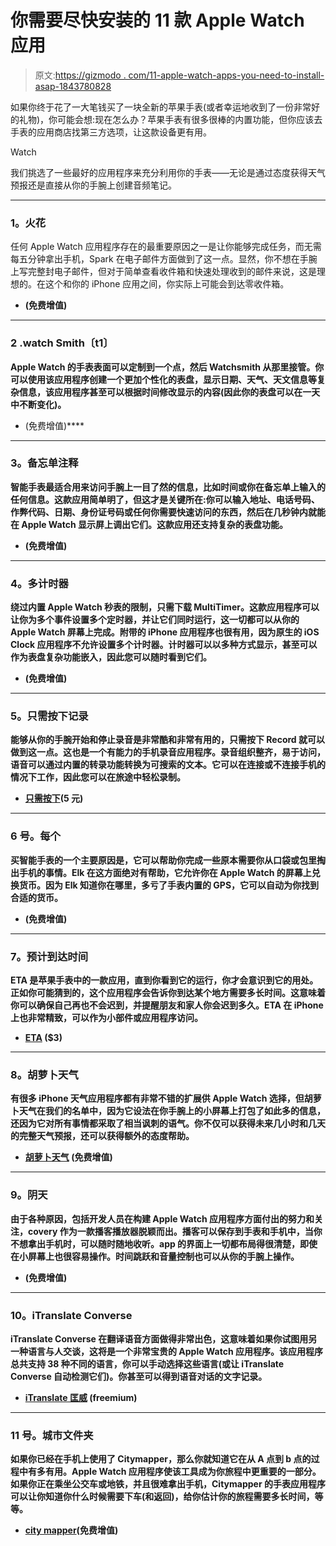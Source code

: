 # 你需要尽快安装的 11 款 Apple Watch 应用

> 原文:[https://gizmodo . com/11-apple-watch-apps-you-need-to-install-asap-1843780828](https://gizmodo.com/11-apple-watch-apps-you-need-to-install-asap-1843780828)

如果你终于花了一大笔钱买了一块全新的苹果手表(或者幸运地收到了一份非常好的礼物)，你可能会想:现在怎么办？苹果手表有很多很棒的内置功能，但你应该去手表的应用商店找第三方选项，让这款设备更有用。

Watch

我们挑选了一些最好的应用程序来充分利用你的手表——无论是通过态度获得天气预报还是直接从你的手腕上创建音频笔记。

* * *

### **1。火花**

任何 Apple Watch 应用程序存在的最重要原因之一是让你能够完成任务，而无需每五分钟拿出手机，Spark 在电子邮件方面做到了这一点。显然，你不想在手腕上写完整封电子邮件，但对于简单查看收件箱和快速处理收到的邮件来说，这是理想的。在这个和你的 iPhone 应用之间，你实际上可能会到达零收件箱。

*   [](https://apps.apple.com/us/app/spark-mail-email-by-readdle/id997102246)**(免费增值)**

* * *

### ****2 .watch Smith〔t1〕****

**Apple Watch 的手表表面可以定制到一个点，然后 Watchsmith 从那里接管。你可以使用该应用程序创建一个更加个性化的表盘，显示日期、天气、天文信息等复杂信息，该应用程序甚至可以根据时间修改显示的内容(因此你的表盘可以在一天中不断变化)。**

*   **[](https://apps.apple.com/us/app/watchsmith/id1483088503)**(免费增值)****

* * *

### ******3。备忘单注释******

****智能手表最适合用来访问手腕上一目了然的信息，比如时间或你在备忘单上输入的任何信息。这款应用简单明了，但这才是关键所在:你可以输入地址、电话号码、作弊代码、日期、身份证号码或任何你需要快速访问的东西，然后在几秒钟内就能在 Apple Watch 显示屏上调出它们。这款应用还支持复杂的表盘功能。****

*   ****[](https://apps.apple.com/us/app/cheatsheet-notes/id914665829)**(免费增值)******

* * *

### ********4。多计时器********

****绕过内置 Apple Watch 秒表的限制，只需下载 MultiTimer。这款应用程序可以让你为多个事件设置多个定时器，并让它们同时运行，这一切都可以从你的 Apple Watch 屏幕上完成。附带的 iPhone 应用程序也很有用，因为原生的 iOS Clock 应用程序不允许设置多个计时器。计时器可以以多种方式显示，甚至可以作为表盘复杂功能嵌入，因此您可以随时看到它们。****

*   ****[](https://apps.apple.com/us/app/multitimer-multiple-timers/id973421278)**(免费增值)******

* * *

### ********5。只需按下记录********

****能够从你的手腕开始和停止录音是非常酷和非常有用的，只需按下 Record 就可以做到这一点。这也是一个有能力的手机录音应用程序。录音组织整齐，易于访问，语音可以通过内置的转录功能转换为可搜索的文本。它可以在连接或不连接手机的情况下工作，因此您可以在旅途中轻松录制。****

*   ****[**只需按下**](https://apps.apple.com/us/app/just-press-record/id1033342465)(5 元)****

* * *

### ******6 号。每个******

****买智能手表的一个主要原因是，它可以帮助你完成一些原本需要你从口袋或包里掏出手机的事情。Elk 在这方面绝对有帮助，它允许你在 Apple Watch 的屏幕上兑换货币。因为 Elk 知道你在哪里，多亏了手表内置的 GPS，它可以自动为你找到合适的货币。****

*   ****[](https://apps.apple.com/us/app/elk-travel-currency-converter/id1189748820)**(免费增值)******

* * *

### ********7。预计到达时间********

****ETA 是苹果手表中的一款应用，直到你看到它的运行，你才会意识到它的用处。正如你可能猜到的，这个应用程序会告诉你到达某个地方需要多长时间。这意味着你可以确保自己再也不会迟到，并提醒朋友和家人你会迟到多久。ETA 在 iPhone 上也非常精致，可以作为小部件或应用程序访问。****

*   ****[**ETA**](https://apps.apple.com/us/app/eta-arrive-on-time/id803736422) ($3)****

* * *

### ******8。胡萝卜天气******

****有很多 iPhone 天气应用程序都有非常不错的扩展供 Apple Watch 选择，但胡萝卜天气在我们的名单中，因为它设法在你手腕上的小屏幕上打包了如此多的信息，还因为它对所有事情都采取了相当讽刺的语气。你不仅可以获得未来几小时和几天的完整天气预报，还可以获得额外的态度帮助。**** 

*   ****[**胡萝卜天气**](https://apps.apple.com/us/app/carrot-weather/id961390574) **(免费增值)******

* * *

### ******9。阴天******

****由于各种原因，包括开发人员在构建 Apple Watch 应用程序方面付出的努力和关注，covery 作为一款播客播放器脱颖而出。播客可以保存到手表和手机中，当你不想拿出手机时，可以随时随地收听。app 的界面上一切都布局得很清楚，即使在小屏幕上也很容易操作。时间跳跃和音量控制也可以从你的手腕上操作。****

*   ****[](https://apps.apple.com/us/app/overcast/id888422857)**(免费增值)******

* * *

### ******10。iTranslate Converse******

******iTranslate Converse 在翻译语音方面做得非常出色，这意味着如果你试图用另一种语言与人交谈，这将是一个非常宝贵的 Apple Watch 应用程序。该应用程序总共支持 38 种不同的语言，你可以手动选择这些语言(或让 iTranslate Converse 自动检测它们)。你甚至可以得到语音对话的文字记录。******

*   ******[**iTranslate 匡威**](https://apps.apple.com/us/app/itranslate-converse/id1241264761) (freemium)******

* * *

### ******11 号。城市文件夹******

****如果你已经在手机上使用了 Citymapper，那么你就知道它在从 A 点到 b 点的过程中有多有用。Apple Watch 应用程序使该工具成为你旅程中更重要的一部分。如果你正在乘坐公交车或地铁，并且很难拿出手机，Citymapper 的手表应用程序可以让你知道你什么时候需要下车(和返回)，给你估计你的旅程需要多长时间，等等。****

*   ****[**city mapper**](https://apps.apple.com/us/app/citymapper/id469463298)(免费增值)****